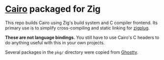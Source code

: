 # [Cairo](https://cairographics.org/) packaged for Zig

This repo builds Cairo using Zig's build system and C compiler frontend. Its primary use is to simplify cross-compiling and static linking for [zigplug](https://github.com/bandithedoge/zigplug).

**These are not language bindings.** You still have to use Cairo's C headers to do anything useful with this in your own projects.

Several packages in the `pkg/` directory were copied from [Ghostty](https://github.com/ghostty-org/ghostty/tree/main/pkg).
